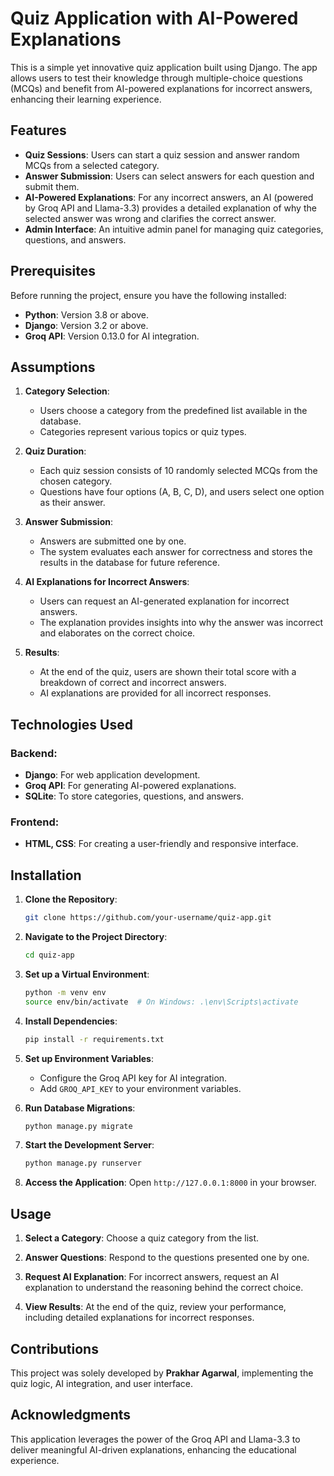 # Quiz Application with AI-Powered Explanations

This is a simple yet innovative quiz application built using Django. The app allows users to test their knowledge through multiple-choice questions (MCQs) and benefit from AI-powered explanations for incorrect answers, enhancing their learning experience.

## Features

- **Quiz Sessions**: Users can start a quiz session and answer random MCQs from a selected category.
- **Answer Submission**: Users can select answers for each question and submit them.
- **AI-Powered Explanations**: For any incorrect answers, an AI (powered by Groq API and Llama-3.3) provides a detailed explanation of why the selected answer was wrong and clarifies the correct answer.
- **Admin Interface**: An intuitive admin panel for managing quiz categories, questions, and answers.

## Prerequisites

Before running the project, ensure you have the following installed:

- **Python**: Version 3.8 or above.
- **Django**: Version 3.2 or above.
- **Groq API**: Version 0.13.0 for AI integration.

## Assumptions

1. **Category Selection**:
   - Users choose a category from the predefined list available in the database.
   - Categories represent various topics or quiz types.

2. **Quiz Duration**:
   - Each quiz session consists of 10 randomly selected MCQs from the chosen category.
   - Questions have four options (A, B, C, D), and users select one option as their answer.

3. **Answer Submission**:
   - Answers are submitted one by one.
   - The system evaluates each answer for correctness and stores the results in the database for future reference.

4. **AI Explanations for Incorrect Answers**:
   - Users can request an AI-generated explanation for incorrect answers.
   - The explanation provides insights into why the answer was incorrect and elaborates on the correct choice.

5. **Results**:
   - At the end of the quiz, users are shown their total score with a breakdown of correct and incorrect answers.
   - AI explanations are provided for all incorrect responses.

## Technologies Used

### Backend:
- **Django**: For web application development.
- **Groq API**: For generating AI-powered explanations.
- **SQLite**: To store categories, questions, and answers.

### Frontend:
- **HTML, CSS**: For creating a user-friendly and responsive interface.

## Installation

1. **Clone the Repository**:
   ```bash
   git clone https://github.com/your-username/quiz-app.git
   ```

2. **Navigate to the Project Directory**:
   ```bash
   cd quiz-app
   ```

3. **Set up a Virtual Environment**:
   ```bash
   python -m venv env
   source env/bin/activate  # On Windows: .\env\Scripts\activate
   ```

4. **Install Dependencies**:
   ```bash
   pip install -r requirements.txt
   ```

5. **Set up Environment Variables**:
   - Configure the Groq API key for AI integration.
   - Add `GROQ_API_KEY` to your environment variables.

6. **Run Database Migrations**:
   ```bash
   python manage.py migrate
   ```

7. **Start the Development Server**:
   ```bash
   python manage.py runserver
   ```

8. **Access the Application**:
   Open `http://127.0.0.1:8000` in your browser.

## Usage

1. **Select a Category**:
   Choose a quiz category from the list.

2. **Answer Questions**:
   Respond to the questions presented one by one.

3. **Request AI Explanation**:
   For incorrect answers, request an AI explanation to understand the reasoning behind the correct choice.

4. **View Results**:
   At the end of the quiz, review your performance, including detailed explanations for incorrect responses.

## Contributions

This project was solely developed by **Prakhar Agarwal**, implementing the quiz logic, AI integration, and user interface.

## Acknowledgments

This application leverages the power of the Groq API and Llama-3.3 to deliver meaningful AI-driven explanations, enhancing the educational experience.

